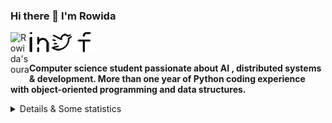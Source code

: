 ### Hi there 👋  I'm Rowida 
<!------>



[![linkedin](https://github.com/HouariZegai/HouariZegai/blob/master/icons/linkedin.png)](https://www.linkedin.com/in/rowida-nagah-30182a135) 
[![twitter](https://github.com/HouariZegai/HouariZegai/blob/master/icons/twitter.png)](https://twitter.com/Rowida60125002) 
[![facebook](https://github.com/HouariZegai/HouariZegai/blob/master/icons/facebook.png)](https://www.facebook.com/rowida.nagah.545/) 
</a>
<a href="https://www.quora.com/profile/Rowida-Nagah">
  <img align="left" alt="Rowida's oura" width="30px" src="https://www.svgrepo.com/show/25177/quora.svg" draggable="false" />
</a>






**Computer science student passionate about AI , distributed systems & development. More than one year of Python coding experience with object-oriented programming and data structures.**
 
 


<details>
  <summary>Details & Some statistics</summary>

   - 🔭 I’m Python developer...
   - 🌱 I’m currently learning Software development & DL ...
   - 📫 How to reach me: [My facebook account](https://www.facebook.com/rowida.nagah.545/)
   - 😄 Pronouns: Dana
   - ⚡ Fun fact: "Bellow the lid of your life is my fav" Qoute 




### Statistics

  ![Github stats](https://github-readme-stats.vercel.app/api?username=Rowida46)






<a href="https://github.com/Rowida46">
  <img  src="https://github-readme-stats.vercel.app/api/top-langs/?username=Rowida46&&theme=chartreuse-dark&show_icons=true&langs_count=15" />
</a>

<br/>
<img align="left" width="26px" alt="Pycharm" src="https://img.icons8.com/windows/32/000000/pycharm.png"/>
<img align="left" width="26px" alt="Django" src="https://img.icons8.com/color/48/000000/django.png"/>
<img align="left" width="26px" src="https://raw.githubusercontent.com/github/explore/80688e429a7d4ef2fca1e82350fe8e3517d3494d/topics/python/python.png" alt="Python" >
<img <img align="left" width="26px" alt="anaconda" src="https://img.icons8.com/dusk/64/000000/anaconda.png"/>
<img align="left" alt="Git" width="26px" src="https://raw.githubusercontent.com/github/explore/80688e429a7d4ef2fca1e82350fe8e3517d3494d/topics/git/git.png" />
<img align="left" alt="GitHub" width="26px" src="https://raw.githubusercontent.com/github/explore/78df643247d429f6cc873026c0622819ad797942/topics/github/github.png" />
<br/>
